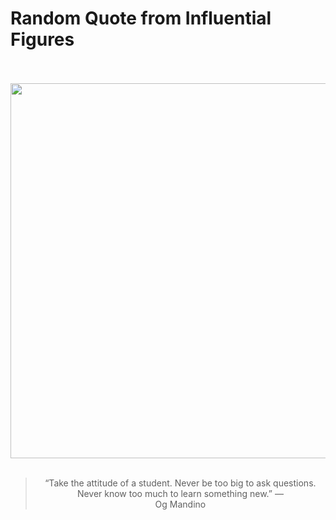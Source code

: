 # Random Quote from Influential Figures

<div align="center">
  <br>
  <br>
  <a href="https://en.wikipedia.org/wiki/Og_Mandino" title="Og Mandino - Wikipedia"><img src="https://upload.wikimedia.org/wikipedia/en/b/b9/OgMandinoInspirationalwriter.jpg" width="600px"></a>
  <br>
  <br>
  <blockquote>&ldquo;Take the attitude of a student. Never be too big to ask questions. Never know too much to learn something new.&rdquo; &mdash; <footer>Og Mandino</footer></blockquote>
</div>
  